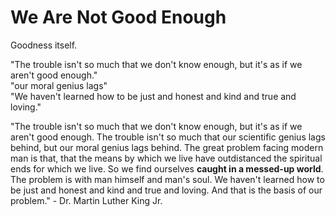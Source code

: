 # We Are Not Good Enough

Goodness itself.

"The trouble isn't so much that we don't know enough, but it's as if we aren't good enough."    
"our moral genius lags"   
"We haven't learned how to be just and honest and kind and true and loving."   

"The trouble isn't so much that we don't know enough, but it's as if we aren't good enough. The trouble isn't so much that our scientific genius lags behind, but our moral genius lags behind. The great problem facing modern man is that, that the means by which we live have outdistanced the spiritual ends for which we live. So we find ourselves **caught in a messed-up world**. The problem is with man himself and man's soul. We haven't learned how to be just and honest and kind and true and loving. And that is the basis of our problem." - Dr. Martin Luther King Jr.
